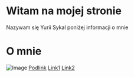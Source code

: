 #  Witam na mojej stronie 

Nazywam się Yurii Sykal poniżej informacji o mnie  

# O mnie

![Image](https://www.google.com/url?sa=i&url=https%3A%2F%2Fwww.bbc.com%2Frussian%2Ffeatures-56028302&psig=AOvVaw3SEzwNz8TKdUWBGnhCH_SP&ust=1623920333229000&source=images&cd=vfe&ved=0CAIQjRxqFwoTCJDl1ebkm_ECFQAAAAAdAAAAABAN)
[Podlink](https://yura183.github.io/in2/)
[Link1](https://yura183.github.io/in2/)
[Link2](https://yura183.github.io/in2/)

